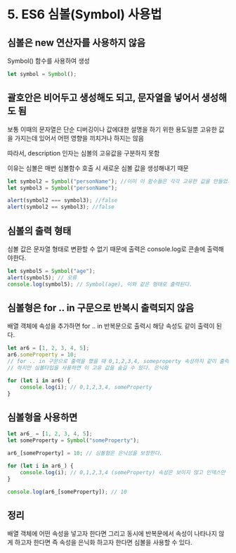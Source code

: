 # 5. ES6 심볼(Symbol) 사용법

## 심볼은 new 연산자를 사용하지 않음

Symbol() 함수를 사용하여 생성

```js
let symbol = Symbol();
```

## 괄호안은 비어두고 생성해도 되고, 문자열을 넣어서 생성해도 됨

보통 이때의 문자열은 단순 디버깅이나 값에대한 설명을 하기 위한 용도일뿐 고유한 값을 가지는데 있어서 어떤 영향을 끼치거나 하지는 않음

따라서, description 인자는 심볼의 고유값을 구분하지 못함

이유는 심볼은 매번 심볼함수 호출 시 새로운 심볼 값을 생성해내기 때문

```js
let symbol2 = Symbol("personName"); //이미 이 함수들은 각각 고유한 값을 만들었기 때문에 다른값이 나온다.
let symbol3 = Symbol("personName");

alert(symbol2 === symbol3); //false
alert(symbol2 == symbol3); //false
```

## 심볼의 출력 형태

심볼 값은 문자열 형태로 변환할 수 없기 때문에 출력은 console.log로 콘솔에 출력해야한다.

```js
let symbol5 = Symbol("age");
alert(symbol5); // 오류
console.log(symbol5); // Symbol(age), 이와 같은 형태로 출력된다.
```

## 심볼형은 for .. in 구문으로 반복시 출력되지 않음

배열 객체에 속성을 추가하면 for .. in 반복문으로 출력시 해당 속성도 같이 출력이 된다.

```js
let ar6 = [1, 2, 3, 4, 5];
ar6.someProperty = 10;
// for .. in 구문으로 출력을 했을 때 0,1,2,3,4, someproperty 속성까지 같이 출력이 된다.
// 하지만 심볼타입을 사용하면 이 고유 값을 숨길 수 있다. 은닉화

for (let i in ar6) {
    console.log(i); // 0,1,2,3,4, someProperty
}
```

## 심볼형을 사용하면

```js
let ar6_ = [1, 2, 3, 4, 5];
let someProperty = Symbol("someProperty");

ar6_[someProperty] = 10; // 심볼형은 은닉성을 보장한다.

for (let i in ar6_) {
    console.log(i); // 0,1,2,3,4 (someProperty) 속성은 보이지 않고 인덱스만 출력이 된다.
}

console.log(ar6_[someProperty]); // 10
```

## 정리

배열 객체에 어떤 속성을 넣고자 한다면 그리고 동시에 반복문에서 속성이 나타나지 않게 하고자 한다면 즉 속성을 은닉화 하고자 한다면 심볼을 사용할 수 있다.
